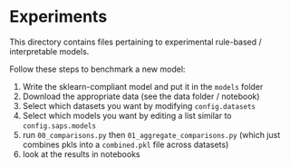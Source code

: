 # Experiments

This directory contains files pertaining to experimental rule-based / interpretable models.

Follow these steps to benchmark a new model:

1. Write the sklearn-compliant model and put it in the `models` folder
2. Download the appropriate data (see the data folder / notebook)
3. Select which datasets you want by modifying `config.datasets`
4. Select which models you want by editing a list similar to `config.saps.models`
5. run `00_comparisons.py` then `01_aggregate_comparisons.py` (which just combines pkls into a `combined.pkl` file across datasets)
6. look at the results in notebooks

